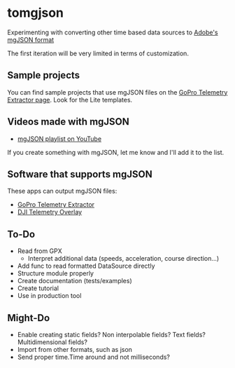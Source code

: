 # tomgjson

Experimenting with converting other time based data sources to [Adobe's mgJSON format](https://github.com/JuanIrache/mgjson)

The first iteration will be very limited in terms of customization.

## Sample projects

You can find sample projects that use mgJSON files on the [GoPro Telemetry Extractor page](https://goprotelemetryextractor.com#ae). Look for the Lite templates.

## Videos made with mgJSON

- [mgJSON playlist on YouTube](https://youtu.be/TAdxsTv4hPU?list=PLgoeWSWqXedI7FbZccAEudt2_t8qPX0Px)

If you create something with mgJSON, let me know and I'll add it to the list.

## Software that supports mgJSON

These apps can output mgJSON files:

- [GoPro Telemetry Extractor](https://goprotelemetryextractor.com)
- [DJI Telemetry Overlay](https://djitelemetryoverlay.com)

## To-Do

- Read from GPX
  - Interpret additional data (speeds, acceleration, course direction...)
- Add func to read formatted DataSource directly
- Structure module properly
- Create documentation (tests/examples)
- Create tutorial
- Use in production tool

## Might-Do

- Enable creating static fields? Non interpolable fields? Text fields? Multidimensional fields?
- Import from other formats, such as json
- Send proper time.Time around and not milliseconds?
